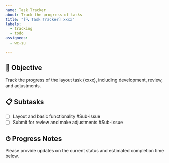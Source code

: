 ```yaml
---
name: Task Tracker
about: Track the progress of tasks
title: "[🔍 Task Tracker] xxxx"
labels:
  - tracking
  - todo
assignees:
  - wc-su

---
```


## 📌 Objective

Track the progress of the layout task (xxxx), including development, review, and adjustments.

## 📋 Subtasks

- [ ] Layout and basic functionality #Sub-issue
- [ ] Submit for review and make adjustments #Sub-issue

## ⏱ Progress Notes

Please provide updates on the current status and estimated completion time below.
